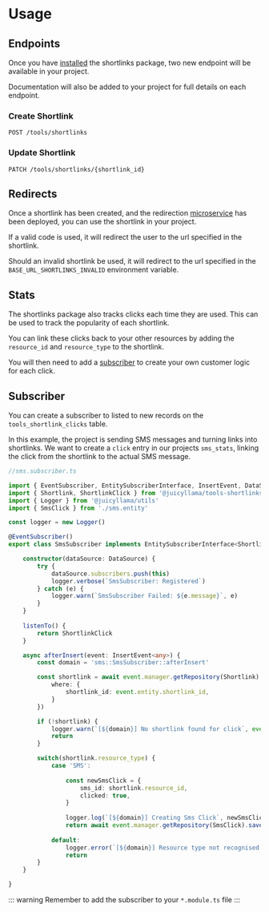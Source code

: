 # Usage

## Endpoints

Once you have [installed](/tools/shortlinks#install) the shortlinks package, two new endpoint will be available in your project.

Documentation will also be added to your project for full details on each endpoint.

### Create Shortlink

`POST /tools/shortlinks`

### Update Shortlink

`PATCH /tools/shortlinks/{shortlink_id}`

## Redirects

Once a shortlink has been created, and the redirection [microservice](/tools/shortlinks#miscroservice) has been deployed, you can use the shortlink in your project.

If a valid code is used, it will redirect the user to the url specified in the shortlink.

Should an invalid shortlink be used, it will redirect to the url specified in the `BASE_URL_SHORTLINKS_INVALID` environment variable.

## Stats

The shortlinks package also tracks clicks each time they are used. This can be used to track the popularity of each shortlink.

You can link these clicks back to your other resources by adding the `resource_id` and `resource_type` to the shortlink.

You will then need to add a [subscriber](#subscriber) to create your own customer logic for each click.

## Subscriber

You can create a subscriber to listed to new records on the `tools_shortlink_clicks` table.

In this example, the project is sending SMS messages and turning links into shortlinks. We want to create a `click` entry in our projects `sms_stats`, linking the click from the shortlink to the actual SMS message.

```typescript
//sms.subscriber.ts

import { EventSubscriber, EntitySubscriberInterface, InsertEvent, DataSource } from 'typeorm'
import { Shortlink, ShortlinkClick } from '@juicyllama/tools-shortlinks'
import { Logger } from '@juicyllama/utils'
import { SmsClick } from './sms.entity'

const logger = new Logger()

@EventSubscriber()
export class SmsSubscriber implements EntitySubscriberInterface<ShortlinkClick> {

    constructor(dataSource: DataSource) {
		try {
			dataSource.subscribers.push(this)
			logger.verbose(`SmsSubscriber: Registered`)
		} catch (e) {
			logger.warn(`SmsSubscriber Failed: ${e.message}`, e)
		}
	}
	
	listenTo() {
		return ShortlinkClick
	}

	async afterInsert(event: InsertEvent<any>) {
		const domain = 'sms::SmsSubscriber::afterInsert'

		const shortlink = await event.manager.getRepository(Shortlink).findOne({
			where: {
				shortlink_id: event.entity.shortlink_id,
			}
		})

        if (!shortlink) {
            logger.warn(`[${domain}] No shortlink found for click`, event.entity)
            return
        }

        switch(shortlink.resource_type) {
            case 'SMS':
                
                const newSmsClick = {
                    sms_id: shortlink.resource_id,
                    clicked: true,
                }
        
                logger.log(`[${domain}] Creating Sms Click`, newSmsClick)
                return await event.manager.getRepository(SmsClick).save(newSmsClick)
                
            default:
                logger.error(`[${domain}] Resource type not recognised for shortlink`, shortlink)
                return
        }
	}

}

```

::: warning
Remember to add the subscriber to your `*.module.ts` file
:::